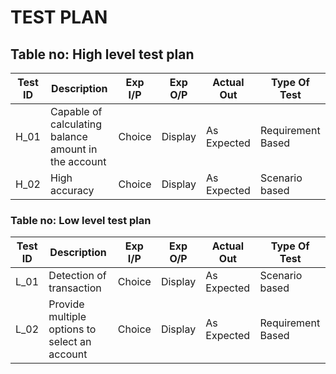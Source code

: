 
# TEST PLAN
## Table no: High level test plan
| Test ID |           Description       |      Exp I/P    |    Exp O/P   |   Actual Out  |   Type Of Test |
| --------| --------------------------- | --------------- | ------------ | ------------- | -------------- |
|  H_01   | Capable of calculating balance amount in the account | Choice  |  Display    |   As Expected | Requirement Based |
|  H_02   |      High accuracy     |  Choice  |    Display   |   As Expected | Scenario based |

### Table no: Low level test plan
| Test ID |           Description       |      Exp I/P    |    Exp O/P   |   Actual Out  |   Type Of Test |
| --------| --------------------------- | --------------- | ------------ | ------------- | -------------- |
|  L_01   | Detection of transaction | Choice | Display  | As Expected   | Scenario based |
|  L_02   | Provide multiple options to select an account | Choice | Display   | As Expected  | Requirement Based |
